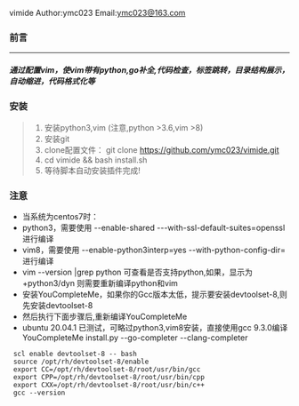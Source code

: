 vimide
Author:ymc023   Email:ymc023@163.com

### 前言
____

##### 通过配置vim，使vim带有python,go补全,代码检查，标签跳转，目录结构展示，自动缩进，代码格式化等 <br>

### 安装
 
>1. 安装python3,vim (注意,python >3.6,vim >8) <br>
>2. 安装git <br>
>3. clone配置文件： git clone https://github.com/ymc023/vimide.git <br>
>4. cd vimide && bash install.sh <br>
>5. 等待脚本自动安装插件完成! <br>


### 注意
+ 当系统为centos7时：
+ python3，需要使用 --enable-shared ---with-ssl-default-suites=openssl 进行编译
+ vim8，需要使用 --enable-python3interp=yes --with-python-config-dir=  进行编译
+ vim --version |grep python 可查看是否支持python,如果，显示为+python3/dyn
    则需要重新编译python和vim
+ 安装YouCompleteMe，如果你的Gcc版本太低，提示要安装devtoolset-8,则先安装devtoolset-8
+ 然后执行下面步骤后,重新编译YouCompleteMe
+ ubuntu 20.04.1 已测试，可略过python3,vim8安装，直接使用gcc 9.3.0编译YouCompleteMe
    install.py --go-completer --clang-completer

```
 scl enable devtoolset-8 -- bash
 source /opt/rh/devtoolset-8/enable
 export CC=/opt/rh/devtoolset-8/root/usr/bin/gcc
 export CPP=/opt/rh/devtoolset-8/root/usr/bin/cpp
 export CXX=/opt/rh/devtoolset-8/root/usr/bin/c++
 gcc --version

```




